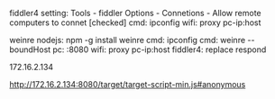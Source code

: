 fiddler4
    setting: Tools - fiddler Options - Connetions - Allow remote computers to connet [checked]
    cmd: ipconfig
    wifi: proxy pc-ip:host

weinre
    nodejs: npm -g install weinre
    cmd: ipconfig
    cmd: weinre --boundHost <pc-ip>
    pc: <pc-ip>:8080
    wifi: proxy pc-ip:host
    fiddler4: replace respond




172.16.2.134

http://172.16.2.134:8080/target/target-script-min.js#anonymous

<script src="http://192.168.1.145:8080/target/target-script-min.js#anonymous"></script>




